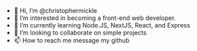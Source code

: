 - 👋 Hi, I’m @christophermickle
- 👀 I’m interested in becoming a front-end web developer. 
- 🌱 I’m currently learning Node.JS, NextJS, React, and Express
- 💞️ I’m looking to collaborate on simple projects 
- 📫 How to reach me message my github

<!---
christophermickle/christophermickle is a ✨ special ✨ repository because its `README.md` (this file) appears on your GitHub profile.
You can click the Preview link to take a look at your changes.
--->
